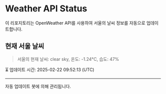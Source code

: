 
# Weather API Status

이 리포지토리는 OpenWeather API를 사용하여 서울의 날씨 정보를 자동으로 업데이트합니다.

## 현재 서울 날씨
> 서울의 현재 날씨: clear sky, 온도: -1.24°C, 습도: 47%

⏳ 업데이트 시간: 2025-02-22 09:52:13 (UTC)

---
자동 업데이트 봇에 의해 관리됩니다.
